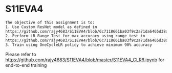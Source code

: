 # S11EVA4
    The objective of this assignment is to:
    1. Use Custom ResNet model as defined in https://github.com/rajy4683/S11EVA4/blob/6c7118661ba03f9c2a71da6465d38dd498c931e7/RekogNizer/basemodelclass.py#L476
    2. Perform LR Range Test for max accuracy using range_test in https://github.com/rajy4683/S11EVA4/blob/6c7118661ba03f9c2a71da6465d38dd498c931e7/RekogNizer/lrfinder.py#L102
    3. Train using OneCycleLR policy to achieve minimum 90% accuracy
 Please refer to https://github.com/rajy4683/S11EVA4/blob/master/S11EVA4_CLR6.ipynb for end-to-end training
